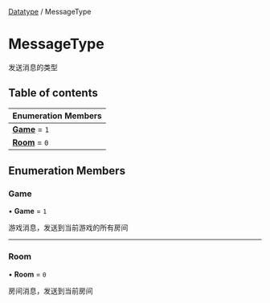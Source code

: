 [Datatype](../groups/Core.Datatype.md) / MessageType

# MessageType <Badge type="tip" text="Enumeration" /> <Score text="MessageType" />

发送消息的类型

## Table of contents

| Enumeration Members |
| :-----|
| **[Game](mw.MessageType.md#game)** = ``1`` <br> |
| **[Room](mw.MessageType.md#room)** = ``0`` <br> |

## Enumeration Members

### Game <Score text="Game" /> 

• **Game** = ``1``

游戏消息，发送到当前游戏的所有房间

___

### Room <Score text="Room" /> 

• **Room** = ``0``

房间消息，发送到当前房间
